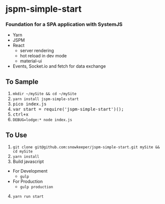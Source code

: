 # jspm-simple-start
### Foundation for a SPA application with SystemJS
* Yarn
* JSPM
* React
  * server rendering
  * hot reload in dev mode
  * material-ui
* Events, Socket.io and fetch for data exchange

## To Sample
1. `mkdir ~/mySite && cd ~/mySite`
1. `yarn install jspm-simple-start`  
2. <kbd>pico index.js</kbd>
3. <kbd>var start = require('jspm-simple-start')();</kbd>
4. <kbd>ctrl+x</kbd>
5. `DEBUG=lodge:* node index.js`  


## To Use
1. `git clone git@github.com:snowkeeper/jspm-simple-start.git mySite && cd mySite`
2. `yarn install`
3. Build javascript  
  * For Development  
    * `gulp`  
  * For Production
    * `gulp production`
4. `yarn run start`
